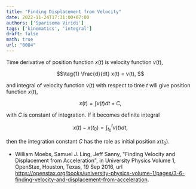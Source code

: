 ```yaml
---
title: "Finding Displacement from Velocity"
date: 2022-11-24T17:31:00+07:00
authors: ['Sparisoma Viridi']
tags: ['kinematics', 'integral']
draft: false
math: true
url: "0004"
---
```


Time derivative of position function $x(t)$ is velocity function $v(t)$,

$$\tag{1}
\frac{d}{dt} x(t) = v(t),
$$

and integral of velocity function $v(t)$ with respect to time $t$ will give position function $x(t)$,

$$\tag{2}
x(t) = \int v(t) dt + C,
$$

with $C$ is constant of integration. If it becomes definite integral

$$\tag{3}
x(t) - x(t_0) = \int_{t_0}^t v(t) dt,
$$

then the integration constant $C$ has the role as initial position $x(t_0)$.


+ William Moebs, Samuel J. Ling, Jeff Sanny, "Finding Velocity and Displacement from Acceleration", in University Physics Volume 1, OpenStax, Houston, Texas, 19 Sep 2016, url https://openstax.org/books/university-physics-volume-1/pages/3-6-finding-velocity-and-displacement-from-acceleration.
